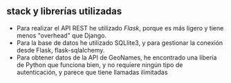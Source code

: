 ## stack y librerías utilizadas

- Para realizar el API REST he utilizado *Flask*, porque es más ligero y tiene menos "overhead" que Django.
- Para la base de datos he utilizado SQLlite3, y para gestionar la conexión desde Flask, flask-sqlalchemy.
- Para obtener datos de la API de GeoNames, he encontrado una libería de Python que funciona bien, y no requiere ningún tipo de autenticación, y parece que tiene llamadas ilimitadas


